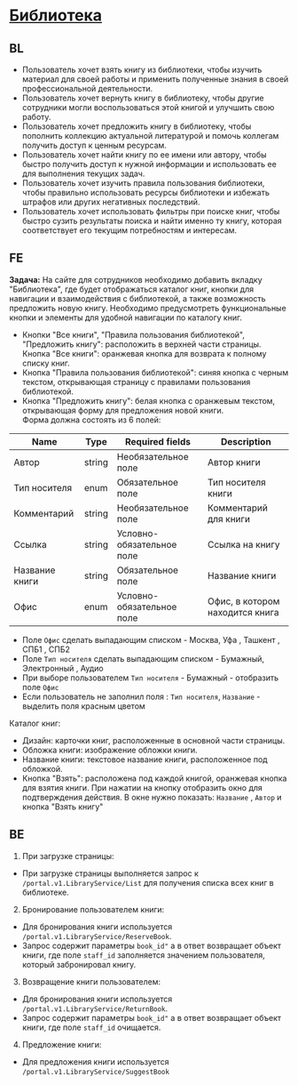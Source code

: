 # [Библиотека](https://tages-admin-portal-dev.tages.dev/library)
## BL
* Пользователь хочет взять книгу из библиотеки, чтобы изучить материал для своей работы и применить полученные знания в своей профессиональной деятельности.
* Пользователь хочет вернуть книгу в библиотеку, чтобы другие сотрудники могли воспользоваться этой книгой и улучшить свою работу.
* Пользователь хочет предложить книгу в библиотеку, чтобы пополнить коллекцию актуальной литературой и помочь коллегам получить доступ к ценным ресурсам.
* Пользователь хочет найти книгу по ее имени или автору, чтобы быстро получить доступ к нужной информации и использовать ее для выполнения текущих задач.
* Пользователь хочет изучить правила пользования библиотеки, чтобы правильно использовать ресурсы библиотеки и избежать штрафов или других негативных последствий.
* Пользователь хочет использовать фильтры при поиске книг, чтобы быстро сузить результаты поиска и найти именно ту книгу, которая соответствует его текущим потребностям и интересам.

## FE
**Задача:** 
На сайте для сотрудников необходимо добавить вкладку "Библиотека", где будет отображаться каталог книг, кнопки для навигации и взаимодействия с библиотекой, а также возможность предложить новую книгу. Необходимо предусмотреть функциональные кнопки и элементы для удобной навигации по каталогу книг.

* Кнопки "Все книги", "Правила пользования библиотекой", "Предложить книгу": расположить в верхней части страницы. <br>
Кнопка "Все книги": оранжевая кнопка для возврата к полному списку книг. <br>
* Кнопка "Правила пользования библиотекой": синяя кнопка с черным текстом, открывающая страницу с правилами пользования библиотекой. <br>
* Кнопка "Предложить книгу": белая кнопка с оранжевым текстом, открывающая форму для предложения новой книги. <br> Форма должна состоять из 6 полей: 

Name | Type  | Required fields| Description |
|---|-----|-------|-----------|
|Автор |string| Необязательное поле |Автор книги|
|Тип носителя |enum| Обязательное поле |Тип носителя книги|
|Комментарий |string| Необязательное поле |Комментарий для книги|
|Ссылка |string| Условно-обязательное поле |Ссылка на книгу|
|Название книги |string| Обязательное поле |Название книги|
|Офис |enum| Условно-обязательное поле |Офис, в котором находится книга|

* Поле `Офис` сделать выпадающим списком - Москва, Уфа , Ташкент , СПБ1 , СПБ2  
* Поле `Тип носителя` сделать выпадающим списком - Бумажный, Электронный , Аудио  <br>
* При выборе пользователем `Тип носителя` - Бумажный - отобразить поле `Офис`  <br>
* Если пользователь не заполнил поля : `Тип носителя`, `Название` - выделить поля красным цветом  <br>



Каталог книг:
* Дизайн: карточки книг, расположенные в основной части страницы.
* Обложка книги: изображение обложки книги.
* Название книги: текстовое название книги, расположенное под обложкой.
* Кнопка "Взять": расположена под каждой книгой, оранжевая кнопка для взятия книги. При нажатии на кнопку отобразить окно для подтверждения действия. В окне нужно показать: `Название` , `Автор` и кнопка "Взять книгу"

## BE

1. При загрузке страницы:
* При загрузке страницы выполняется запрос к  `/portal.v1.LibraryService/List` для получения списка всех книг в библиотеке.
2. Бронирование пользователем книги:
* Для бронирования книги используется  `/portal.v1.LibraryService/ReserveBook`.
* Запрос содержит параметры `book_id"` а в ответ возвращает объект книги, где поле `staff_id` заполняется значением пользователя, который забронировал книгу.
3. Возвращение книги пользователем:
* Для бронирования книги используется  `/portal.v1.LibraryService/ReturnBook`.
* Запрос содержит параметры `book_id"` а в ответ возвращает объект книги, где поле `staff_id` очищается.
4. Предложение книги:
* Для предложения книги используется `/portal.v1.LibraryService/SuggestBook`
